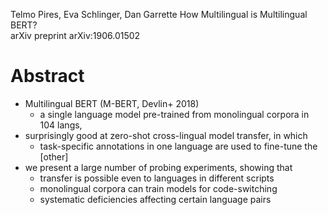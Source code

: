 Telmo Pires, Eva Schlinger, Dan Garrette
How Multilingual is Multilingual BERT?  
arXiv preprint arXiv:1906.01502

# Abstract

* Multilingual BERT (M-BERT, Devlin+ 2018) 
  * a single language model pre-trained from monolingual corpora in 104 langs,
* surprisingly good at zero-shot cross-lingual model transfer, in which
  * task-specific annotations in one language are used to fine-tune the [other]
* we present a large number of probing experiments, showing that 
  * transfer is possible even to languages in different scripts
  * monolingual corpora can train models for code-switching
  * systematic deficiencies affecting certain language pairs

